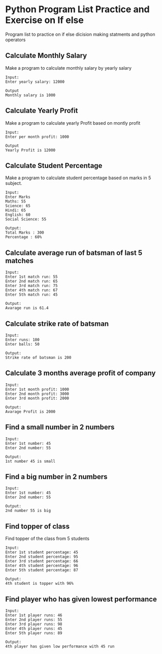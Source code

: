 # Python Program List Practice and Exercise on If else

Program list to practice on if else dicision making statments and python operators

## Calculate Monthly Salary

Make a program to calculate monthly salary by yearly salary

```
Input:
Enter yearly salary: 12000

Output
Monthly salary is 1000
```

## Calculate Yearly Profit

Make a program to calculate yearly Profit based on montly profit

```
Input:
Enter per month profit: 1000 

Output
Yearly Profit is 12000
```

## Calculate Student Percentage

Make a program to calculate student percentage based on marks in 5 subject.

```
Input:
Enter Marks
Maths: 55
Science: 65
Hindi: 65
English: 60
Social Science: 55

Output:
Total Marks : 300
Percentage : 60%
```

## Calculate average run of batsman of last 5 matches

```
Input:
Enter 1st match run: 55 
Enter 2nd match run: 65 
Enter 3rd match run: 75 
Enter 4th match run: 67 
Enter 5th match run: 45 

Output:
Avarage run is 61.4
```

## Calculate strike rate of batsman

```
Input:
Enter runs: 100
Enter balls: 50

Output:
Strike rate of batsman is 200
```

## Calculate 3 months average profit of company

```
Input:
Enter 1st month profit: 1000 
Enter 2nd month profit: 3000 
Enter 3rd month profit: 2000 

Output:
Avarage Profit is 2000
```

## Find a small number in 2 numbers

```
Input:
Enter 1st number: 45
Enter 2nd number: 55

Output:
1st number 45 is small
```

## Find a big number in 2 numbers

```
Input:
Enter 1st number: 45
Enter 2nd number: 55

Output:
2nd number 55 is big
```

## Find topper of class

Find topper of the class from 5 students

```
Input:
Enter 1st student percentage: 45
Enter 2nd student percentage: 95
Enter 3rd student percentage: 66
Enter 4th student percentage: 96
Enter 5th student percentage: 87

Output:
4th student is topper with 96% 
```

## Find player who has given lowest performance

```
Input:
Enter 1st player runs: 46
Enter 2nd player runs: 55
Enter 3rd player runs: 98
Enter 4th player runs: 45
Enter 5th player runs: 89

Output:
4th player has given low performance with 45 run 
```


